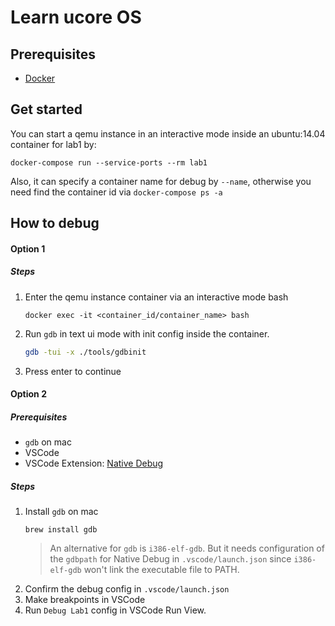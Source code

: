 # Learn ucore OS

## Prerequisites

- [Docker](https://www.docker.com/get-started)
  
## Get started

You can start a qemu instance in an interactive mode inside an ubuntu:14.04 container for lab1 by:
```shell
docker-compose run --service-ports --rm lab1
```

Also, it can specify a container name for debug by `--name`, otherwise you need find the container id via `docker-compose ps -a`

## How to debug

#### Option 1

##### Steps

1. Enter the qemu instance container via an interactive mode bash
    ```shell
    docker exec -it <container_id/container_name> bash
    ```
1. Run `gdb` in text ui mode with init config inside the container.
    ```bash
    gdb -tui -x ./tools/gdbinit
    ```
1. Press enter to continue

#### Option 2

##### Prerequisites

- `gdb` on mac
- VSCode
- VSCode Extension: [Native Debug](https://marketplace.visualstudio.com/items?itemName=webfreak.debug)

##### Steps

1. Install `gdb` on mac
   ```
   brew install gdb
   ```
   > An alternative for `gdb` is `i386-elf-gdb`. But it needs configuration of the `gdbpath` for Native Debug in `.vscode/launch.json` since `i386-elf-gdb` won't link the executable file to PATH.
1. Confirm the debug config in `.vscode/launch.json`
1. Make breakpoints in VSCode
1. Run `Debug Lab1` config in VSCode Run View.